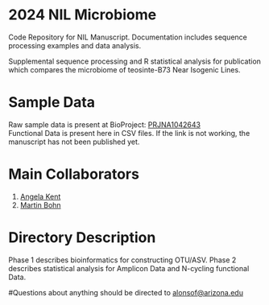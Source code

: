 # 2024 NIL Microbiome
Code Repository for NIL Manuscript. Documentation includes sequence processing examples and data analysis. 

Supplemental sequence processing and R statistical analysis for publication which compares the microbiome of teosinte-B73 Near Isogenic Lines. 

# Sample Data 
Raw sample data is present at BioProject: [PRJNA1042643](https://dataview.ncbi.nlm.nih.gov/object/PRJNA1042643)<br/>
Functional Data is present here in CSV files. If the link is not working, the manuscript has not been published yet. 

# Main Collaborators 
1. [Angela Kent](https://microbiome.nres.illinois.edu/)
2. [Martin Bohn](https://cropsciences.illinois.edu/people/profile/mbohn)

# Directory Description
Phase 1 describes bioinformatics for constructing OTU/ASV.
Phase 2 describes statistical analysis for Amplicon Data and N-cycling functional Data. 

#Questions about anything should be directed to alonsof@arizona.edu 



